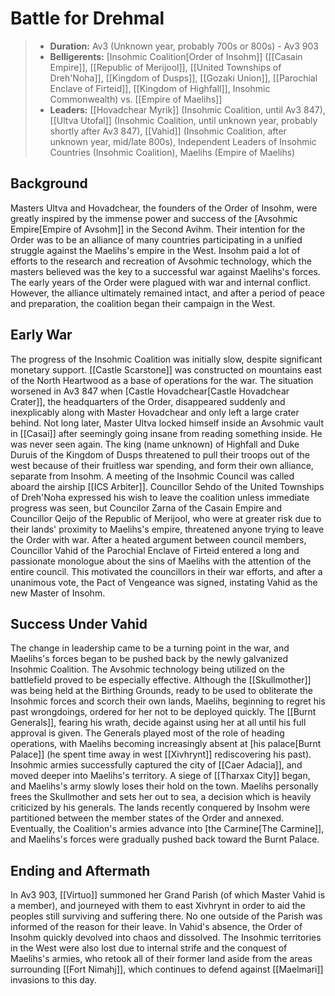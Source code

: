 # Battle for Drehmal

> - **Duration:** Av3 (Unknown year, probably 700s or 800s) - Av3 903
> - **Belligerents:** [Insohmic Coalition[Order of Insohm]] ([[Casain Empire]], [[Republic of Merijool]], [[United Townships of Dreh'Noha]], [[Kingdom of Dusps]], [[Gozaki Union]], [[Parochial Enclave of Firteid]], [[Kingdom of Highfall]], Insohmic Commonwealth) vs. [[Empire of Maelihs]]
> - **Leaders:** [[Hovadchear Myrik]] (Insohmic Coalition, until Av3 847), [[Ultva Utofal]] (Insohmic Coalition, until unknown year, probably shortly after Av3 847), [[Vahid]] (Insohmic Coalition, after unknown year, mid/late 800s), Independent Leaders of Insohmic Countries (Insohmic Coalition), Maelihs (Empire of Maelihs)

## Background

Masters Ultva and Hovadchear, the founders of the Order of Insohm, were greatly inspired by the immense power and success of the [Avsohmic Empire[Empire of Avsohm]] in the Second Avihm. Their intention for the Order was to be an alliance of many countries participating in a unified struggle against the Maelihs's empire in the West. Insohm paid a lot of efforts to the research and recreation of Avsohmic technology, which the masters believed was the key to a successful war against Maelihs's forces. The early years of the Order were plagued with war and internal conflict. However, the alliance ultimately remained intact, and after a period of peace and preparation, the coalition began their campaign in the West.

## Early War

The progress of the Insohmic Coalition was initially slow, despite significant monetary support. [[Castle Scarstone]] was constructed on mountains east of the North Heartwood as a base of operations for the war. The situation worsened in Av3 847 when [Castle Hovadchear[Castle Hovadchear Crater]], the headquarters of the Order, disappeared suddenly and inexplicably along with Master Hovadchear and only left a large crater behind. Not long later, Master Ultva locked himself inside an Avsohmic vault in [[Casai]] after seemingly going insane from reading something inside. He was never seen again. The king (name unknown) of Highfall and Duke Duruis of the Kingdom of Dusps threatened to pull their troops out of the west because of their fruitless war spending, and form their own alliance, separate from Insohm. A meeting of the Insohmic Council was called aboard the airship [[ICS Arbiter]]. Councillor Sehdo of the United Townships of Dreh'Noha expressed his wish to leave the coalition unless immediate progress was seen, but Councilor Zarna of the Casain Empire and Councillor Qeijo of the Republic of Merijool, who were at greater risk due to their lands' proximity to Maelihs's empire, threatened anyone trying to leave the Order with war. After a heated argument between council members, Councillor Vahid of the Parochial Enclave of Firteid entered a long and passionate monologue about the sins of Maelihs with the attention of the entire council. This motivated the councillors in their war efforts, and after a unanimous vote, the Pact of Vengeance was signed, instating Vahid as the new Master of Insohm.

## Success Under Vahid

The change in leadership came to be a turning point in the war, and Maelihs's forces began to be pushed back by the newly galvanized Insohmic Coalition. The Avsohmic technology being utilized on the battlefield proved to be especially effective. Although the [[Skullmother]] was being held at the Birthing Grounds, ready to be used to obliterate the Insohmic forces and scorch their own lands, Maelihs, beginning to regret his past wrongdoings, ordered for her not to be deployed quickly. The [[Burnt Generals]], fearing his wrath, decide against using her at all until his full approval is given. The Generals played most of the role of heading operations, with Maelihs becoming increasingly absent at [his palace[Burnt Palace]] (he spent time away in west [[Xivhrynt]] rediscovering his past). Insohmic armies successfully captured the city of [[Caer Adacia]], and moved deeper into Maelihs's territory. A siege of [[Tharxax City]] began, and Maelihs's army slowly loses their hold on the town. Maelihs personally frees the Skullmother and sets her out to sea, a decision which is heavily criticized by his generals. The lands recently conquered by Insohm were partitioned between the member states of the Order and annexed. Eventually, the Coalition's armies advance into [the Carmine[The Carmine]], and Maelihs's forces were gradually pushed back toward the Burnt Palace. 

## Ending and Aftermath

In Av3 903, [[Virtuo]] summoned her Grand Parish (of which Master Vahid is a member), and journeyed with them to east Xivhrynt in order to aid the peoples still surviving and suffering there. No one outside of the Parish was informed of the reason for their leave. In Vahid's absence, the Order of Insohm quickly devolved into chaos and dissolved. The Insohmic territories in the West were also lost due to internal strife and the conquest of Maelihs's armies, who retook all of their former land aside from the areas surrounding [[Fort Nimahj]], which continues to defend against [[Maelmari]] invasions to this day.
